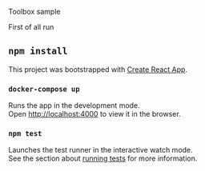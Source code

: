 Toolbox sample 

First of all run 

## `npm install`

This project was bootstrapped with [Create React App](https://github.com/facebook/create-react-app).


### `docker-compose up`

Runs the app in the development mode.<br>
Open [http://localhost:4000](http://localhost:4000) to view it in the browser.


### `npm test`

Launches the test runner in the interactive watch mode.<br>
See the section about [running tests](https://facebook.github.io/create-react-app/docs/running-tests) for more information.

